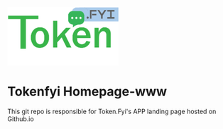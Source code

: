 <img src = "img/token.png" width = "250px">

# Tokenfyi Homepage-www
This git repo is responsible for Token.Fyi's APP landing page hosted on Github.io
